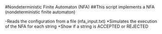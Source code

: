 #Nondeterministic Finite Automaton (NFA)
##This script implements a NFA (nondeterministic finite automaton)

-Reads the configuration from a file (nfa_input.txt)
*Simulates the execution of the NFA for each string
+Show if a string is ACCEPTED or REJECTED
